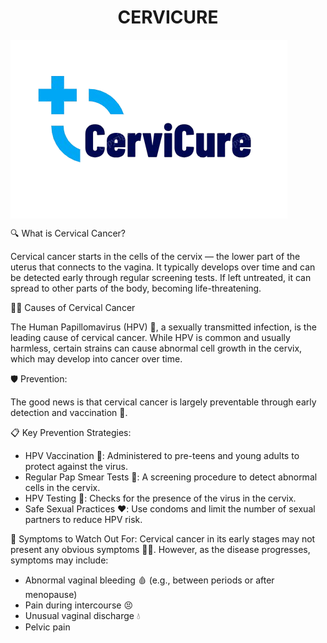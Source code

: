 <h1 align = "center"> CERVICURE </h1> 

<img align ="center" src="Cervicure.png">

🔍 What is Cervical Cancer?

Cervical cancer starts in the cells of the cervix — the lower part of the uterus that connects to the vagina. It typically develops over time and can be detected early through regular screening tests. If left untreated, it can spread to other parts of the body, becoming life-threatening.

👩‍⚕️ Causes of Cervical Cancer

The Human Papillomavirus (HPV) 🦠, a sexually transmitted infection, is the leading cause of cervical cancer. While HPV is common and usually harmless, certain strains can cause abnormal cell growth in the cervix, which may develop into cancer over time.

🛡️ Prevention:

The good news is that cervical cancer is largely preventable through early detection and vaccination 💉.

📋 Key Prevention Strategies:
- HPV Vaccination 💉: Administered to pre-teens and young adults to protect against the virus.
- Regular Pap Smear Tests 🧫: A screening procedure to detect abnormal cells in the cervix.
- HPV Testing 🧬: Checks for the presence of the virus in the cervix.
- Safe Sexual Practices ❤️: Use condoms and limit the number of sexual partners to reduce HPV risk.
  
🚨 Symptoms to Watch Out For:
Cervical cancer in its early stages may not present any obvious symptoms 🕵️‍♀️. However, as the disease progresses, symptoms may include:
- Abnormal vaginal bleeding 🩸 (e.g., between periods or after menopause)
- Pain during intercourse 😣
- Unusual vaginal discharge 💧
- Pelvic pain
